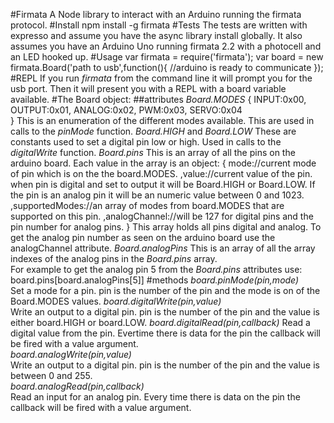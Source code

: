 #Firmata
A Node library to interact with an Arduino running the firmata protocol.
#Install
    npm install -g firmata
#Tests
The tests are written with expresso and assume you have the async library install globally.  It also assumes you have an Arduino Uno running firmata 2.2 with a photocell and an LED hooked up.
#Usage
    var firmata = require('firmata');
    var board = new firmata.Board('path to usb',function(){
      //arduino is ready to communicate
    });  
#REPL
If you run *firmata* from the command line it will prompt you for the usb port.  Then it will present you with a REPL with a board variable available.
#The Board object:
##attributes
  *Board.MODES*
        {
            INPUT:0x00,
            OUTPUT:0x01,
            ANALOG:0x02,
            PWM:0x03,
            SERVO:0x04   
        }
      This is an enumeration of the different modes available.  This are used in calls to the *pinMode* function.
    *Board.HIGH* and *Board.LOW*
      These are constants used to set a digital pin low or high.  Used in calls to the *digitalWrite* function.
    *Board.pins*
      This is an array of all the pins on the arduino board.
      Each value in the array is an object:
        {
            mode://current mode of pin which is on the the board.MODES.
           ,value://current value of the pin. when pin is digital and set to output it will be Board.HIGH or Board.LOW.  If the pin is an analog pin it will be an numeric value between 0 and 1023.
           ,supportedModes://an array of modes from board.MODES that are supported on this pin.
           ,analogChannel://will be 127 for digital pins and the pin number for analog pins.
        }
      This array holds all pins digital and analog. To get the analog pin number as seen on the arduino board use the analogChannel attribute.
    *Board.analogPins*
      This is an array of all the array indexes of the analog pins in the *Board.pins* array.  
      For example to get the analog pin 5 from the *Board.pins* attributes use:
        board.pins[board.analogPins[5]]
  #methods
    *board.pinMode(pin,mode)*  
      Set a mode for a pin.  pin is the number of the pin and the mode is on of the Board.MODES values.
    *board.digitalWrite(pin,value)*  
      Write an output to a digital pin.  pin is the number of the pin and the value is either board.HIGH or board.LOW.
    *board.digitalRead(pin,callback)*
      Read a digital value from the pin.  Evertime there is data for the pin the callback will be fired with a value argument.  
    *board.analogWrite(pin,value)*  
      Write an output to a digital pin.  pin is the number of the pin and the value is between 0 and 255.  
    *board.analogRead(pin,callback)*  
      Read an input for an analog pin.  Every time there is data on the pin the callback will be fired with a value argument.  